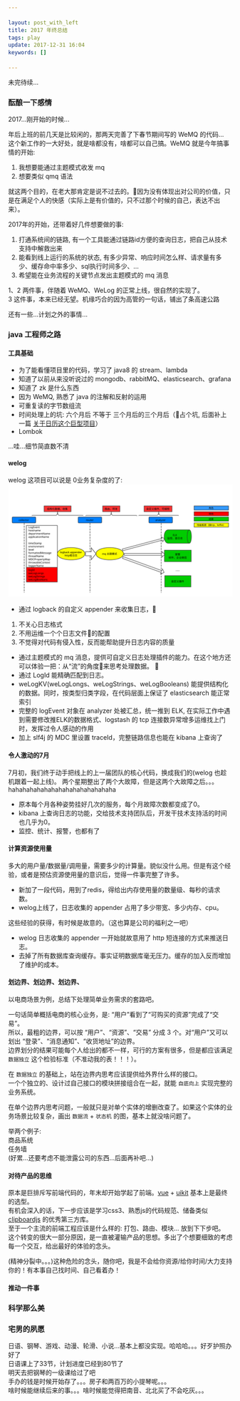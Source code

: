 ```yaml
---

layout: post_with_left
title: 2017 年终总结
tags: play
update: 2017-12-31 16:04
keywords: []

---
```


未完待续...

### 酝酿一下感情

2017...刚开始的时候...    
    
年后上班的前几天是比较闲的，那两天完善了下春节期间写的 WeMQ 的代码...    
这个新工作的一大好处，就是啥都没有，啥都可以自己搞。WeMQ 就是今年搞事情的开始:    
1. 我想要能通过主题模式收发 mq
2. 想要类似 qmq 语法

就这两个目的，在老大那肯定是说不过去的。因为没有体现出对公司的价值，只是在满足个人的快感（实际上是有价值的，只不过那个时候的自己，表达不出来）。    

2017年的开始，还带着好几件想要做的事:
1. 打通系统间的链路, 有一个工具能通过链路id方便的查询日志，把自己从技术支持中解救出来
2. 能看到线上运行的系统的状态, 有多少异常、响应时间怎么样、请求量有多少、缓存命中率多少、sql执行时间多少、...
3. 希望能在业务流程的关键节点发出主题模式的 mq 消息

1、2 两件事，伴随着 WeMQ、WeLog 的正常上线，很自然的实现了。    
3 这件事，本来已经无望。机缘巧合的因为高管的一句话，铺出了条高速公路    

还有一些...计划之外的事情...


### java 工程师之路

#### 工具基础

- 为了能看懂项目里的代码，学习了 java8 的 stream、lambda    
- 知道了以前从来没听说过的 mongodb、rabbitMQ、elasticsearch、grafana    
- 知道了 zk 是什么东西    
- 因为 WeMQ, 熟悉了 java 的注解和反射的运用    
- 可重复读的字节数组流    
- 时间处理上的坑: 六个月后 不等于 三个月后的三个月后（占个坑, 后面补上一篇 [关于日历这个巨型项目]()）    
- Lombok    

...哇...细节简直数不清



#### welog

welog 这项目可以说是 0业务复杂度的了:
![](/images/welog.svg)
- 通过 logback 的自定义 appender 来收集日志，    
1. 不关心日志格式    
2. 不用运维一个个日志文件的配置    
3. 不觉得对代码有侵入性，反而能帮助提升日志内容的质量    

- 通过主题模式的 mq 消息，提供可自定义日志处理插件的能力。在这个地方还可以体验一把：从“流”的角度来思考处理数据。    
- 通过 LogId 能精确匹配到日志。    
- weLogKV(weLogLongs、weLogStrings、weLogBooleans) 能提供结构化的数据。同时，按类型归类字段，在代码层面上保证了 elasticsearch 能正常索引    
- 完整的 logEvent 对象在 analyzer 处被汇总，统一推到 ELK, 在实际工作中遇到需要修改推ELK的数据格式、logstash 的 tcp 连接数异常增多运维找上门 时，发挥过令人感动的作用    
- 加上 slf4j 的 MDC 里设置 traceId，完整链路信息也能在 kibana 上查询了    




#### 令人激动的7月

7月初，我们终于动手把线上的上一届团队的核心代码，换成我们的(welog 也趁机跟着一起上线)。
两个星期整出了两个大故障，但是这两个大故障之后。。。hahahahahahahahahahahahahahaha     
- 原本每个月各种姿势挂好几次的服务，每个月故障次数都变成了0。    
- kibana 上查询日志的功能，交给技术支持团队后，开发干技术支持活的时间也几乎为0。    
- 监控、统计、报警，也都有了    




#### 计算资源使用量

多大的用户量/数据量/调用量，需要多少的计算量。貌似没什么用。但是有这个经验，或者是预估资源使用量的意识后，觉得一件事完整了许多。
- 新加了一段代码，用到了redis，得给出内存使用量的数量级、每秒的请求数。
- welog上线了，日志收集的 appender 占用了多少带宽、多少内存、cpu。



这些经验的获得，有时候是故意的。（这也算是公司的福利之一吧）
- welog 日志收集的 appender 一开始就故意用了 http 短连接的方式来推送日志。
- 去掉了所有数据库查询缓存。事实证明数据库毫无压力。缓存的加入反而增加了维护的成本。



#### 划边界、划边界、划边界、
以电商场景为例，总结下处理简单业务需求的套路吧。    

一句话简单概括电商的核心业务，是: “用户”看到了“可购买的资源”完成了“交易”。    
所以，最粗的边界，可以按 “用户”、“资源”、“交易” 分成 3 个。对“用户”又可以划出 “登录”、“消息通知”、“收货地址”的边界。    
边界划分的结果可能每个人给出的都不一样，可行的方案有很多，但是都应该满足 `数据独立` 这个检验标准（不准动我的表！！！）。    

在 `数据独立` 的基础上，站在边界内思考应该提供给外界什么样的接口。    
一个个独立的、设计过自己接口的模块拼接组合在一起，就能 `自底向上` 实现完整的业务系统。    

在单个边界内思考问题，一般就只是对单个实体的增删改查了。如果这个实体的业务场景比较复杂，画出 `数据流` + `状态机` 的图，基本上就没啥问题了。

举两个例子:    
商品系统    
任务墙    
(好累...还要考虑不能泄露公司的东西...后面再补吧...)





#### 对待产品的思维

原本是巨排斥写前端代码的，年末却开始学起了前端。[vue](https://cn.vuejs.org/v2/guide/index.html) + [uikit](https://getuikit.com/v2/) 基本上是最终的选型。    
有机会深入的话，下一步应该是学习css3、熟悉js的代码规范、储备类似 [clipboardjs](https://clipboardjs.com/) 的优秀第三方库。    
至于一个主流的前端工程应该是什么样的: 打包、路由、模块... 放到下下步吧。   
这个转变的很大一部分原因，是一直被灌输产品的思想。多出了个想要细致的考虑每一个交互，给出最好的体验的念头。    


(精神分裂中。。。)这种危险的念头，随你吧，我是不会给你资源/给你时间/大力支持你的！有本事自己找时间、自己看着办！    








#### 推动一件事




### 科学那么美




### 宅男的夙愿

日语、钢琴、游戏、动漫、轮滑、小说...基本上都没实现。哈哈哈。。。好歹护照办好了    
日语课上了33节，计划进度已经到80节了    
明天去把钢琴的一级课给过了吧    
手办的钱是时候开始存了。。。房子和两百万的小提琴呢。。。    
啥时候能继续后来的事。。。啥时候能觉得把南音、北北买了不会吃灰。。。








